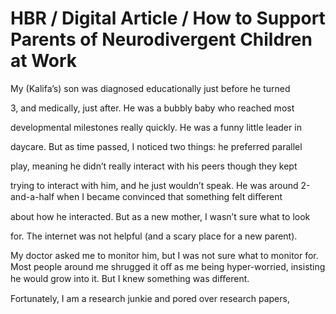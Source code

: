 # HBR / Digital Article / How to Support Parents of Neurodivergent Children at Work

My (Kalifa’s) son was diagnosed educationally just before he turned

3, and medically, just after. He was a bubbly baby who reached most

developmental milestones really quickly. He was a funny little leader in

daycare. But as time passed, I noticed two things: he preferred parallel

play, meaning he didn’t really interact with his peers though they kept

trying to interact with him, and he just wouldn’t speak. He was around 2-and-a-half when I became convinced that something felt diﬀerent

about how he interacted. But as a new mother, I wasn’t sure what to look

for. The internet was not helpful (and a scary place for a new parent).

My doctor asked me to monitor him, but I was not sure what to monitor for. Most people around me shrugged it oﬀ as me being hyper-worried, insisting he would grow into it. But I knew something was diﬀerent.

Fortunately, I am a research junkie and pored over research papers,